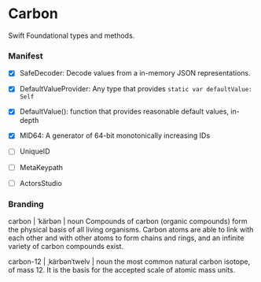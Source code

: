 #  Carbon

Swift Foundational types and methods.

### Manifest

- [x] SafeDecoder: Decode values from a in-memory JSON representations.
- [x] DefaultValueProvider: Any type that provides `static var defaultValue: Self`
- [x] DefaultValue(): function that provides reasonable default values, in-depth
- [x] MID64: A generator of 64-bit monotonically increasing IDs

- [ ] UniqueID
- [ ] MetaKeypath
- [ ] ActorsStudio


### Branding
carbon | ˈkärbən |
noun
Compounds of carbon (organic compounds) form the physical basis 
of all living organisms. Carbon atoms are able to link with each 
other and with other atoms to form chains and rings, and an 
infinite variety of carbon compounds exist.

carbon-12 | ˌkärbənˈtwelv |
noun
the most common natural carbon isotope, of mass 12. It is the basis
for the accepted scale of atomic mass units.
